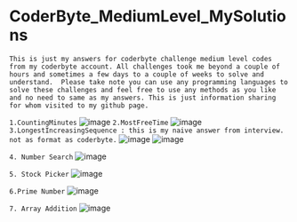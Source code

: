 # CoderByte_MediumLevel_MySolutions

`This is just my answers for coderbyte challenge medium level codes from my coderbyte account. All challenges took me beyond a couple of hours and sometimes a few days to a couple of weeks to solve and understand.  Please take note you can use any programming languages to solve these challenges and feel free to use any methods as you like and no need to same as my answers.
This is just information sharing for whom visited to my github page.`

`1.CountingMinutes`
![image](https://github.com/Thein-Naing/CoderByte_MediumLevel_MySolutions/assets/117463446/99b215ec-55b4-4bdf-8483-810ece9f450b)
`2.MostFreeTime`
![image](https://github.com/Thein-Naing/CoderByte_MediumLevel_MySolutions/assets/117463446/fcedf494-8604-426f-953f-0311e455000d)
`3.LongestIncreasingSequence : this is my naive answer from interview. not as format as coderbyte.`
![image](https://github.com/Thein-Naing/CoderByte_MediumLevel_MySolutions/assets/117463446/9e859159-e108-451d-b3f0-cccaf37fff7f)
![image](https://github.com/Thein-Naing/CoderByte_MediumLevel_MySolutions/assets/117463446/bf863788-2c1a-4e03-8a6e-de0056230514)

`4. Number Search`
![image](https://github.com/Thein-Naing/CoderByte_MediumLevel_MySolutions/assets/117463446/8be4b1e5-c740-4998-ab4f-628210b55abd)

`5. Stock Picker`
![image](https://github.com/Thein-Naing/CoderByte_MediumLevel_MySolutions/assets/117463446/168a1db4-3c4c-415d-b502-31524d79b6cb)

`6.Prime Number`
![image](https://github.com/Thein-Naing/CoderByte_MediumLevel_MySolutions/assets/117463446/15341107-fec9-44f9-a3b3-ce3c1c41decf)

`7. Array Addition`
![image](https://github.com/Thein-Naing/CoderByte_MediumLevel_MySolutions/assets/117463446/cf9f3ac1-f967-4cb1-a7ba-0385443e9ab2)









